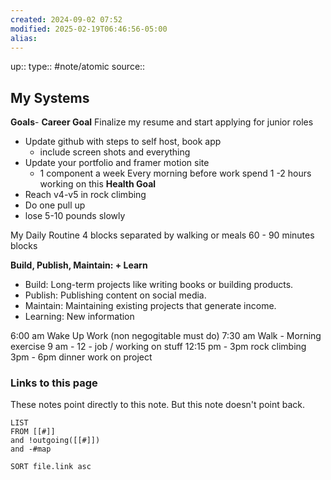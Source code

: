 ```yaml
---
created: 2024-09-02 07:52
modified: 2025-02-19T06:46:56-05:00
alias:
---
```

up::
type:: #note/atomic
source::
## My Systems
**Goals**-
**Career Goal**
Finalize my resume and start applying for junior roles
- Update github with steps to self host, book app
	- include screen shots and everything
- Update your portfolio and framer motion site
	- 1 component a week
Every morning before work spend 1 -2 hours working on this
**Health Goal**
- Reach v4-v5 in rock climbing
- Do one pull up
- lose 5-10 pounds slowly

My Daily Routine
4 blocks separated by walking or meals
60 - 90 minutes blocks

**Build, Publish, Maintain: + Learn**
- Build: Long-term projects like writing books or building products.
- Publish: Publishing content on social media.
- Maintain: Maintaining existing projects that generate income.
- Learning: New information

6:00 am Wake Up Work (non negogitable must do)
7:30 am Walk - Morning exercise
9 am - 12 - job / working on stuff
12:15 pm - 3pm rock climbing
3pm - 6pm dinner work on project




### Links to this page
These notes point directly to this note. But this note doesn't point back.
```dataview
LIST
FROM [[#]]
and !outgoing([[#]])
and -#map

SORT file.link asc
```

